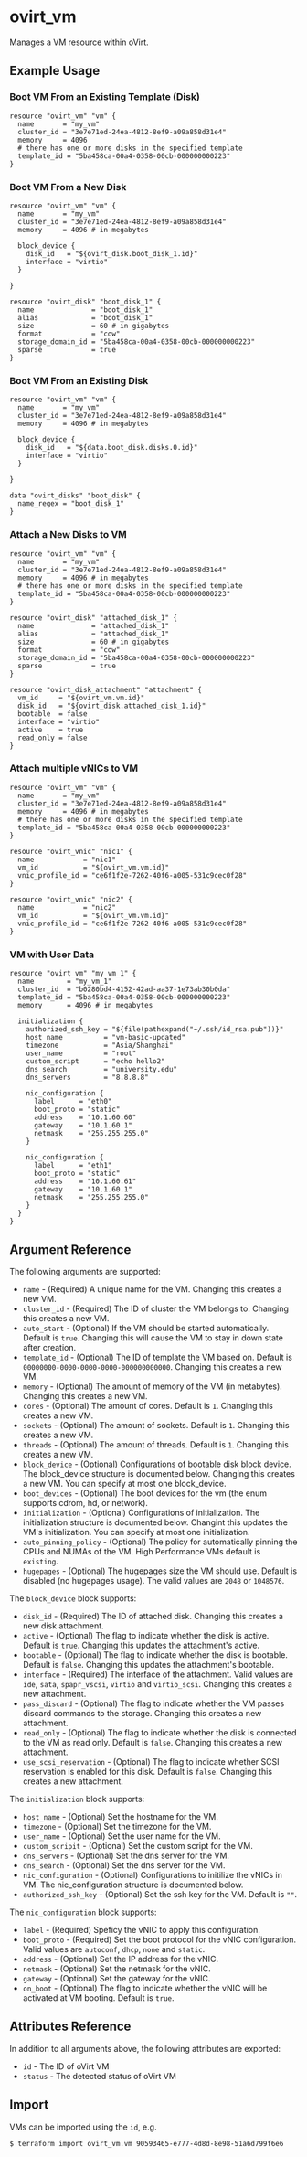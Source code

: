 # ovirt\_vm

Manages a VM resource within oVirt.

## Example Usage

### Boot VM From an Existing Template (Disk)

```hcl
resource "ovirt_vm" "vm" {
  name       = "my_vm"
  cluster_id = "3e7e71ed-24ea-4812-8ef9-a09a858d31e4"
  memory     = 4096
  # there has one or more disks in the specified template
  template_id = "5ba458ca-00a4-0358-00cb-000000000223"
}
```

### Boot VM From a New Disk

```hcl
resource "ovirt_vm" "vm" {
  name       = "my_vm"
  cluster_id = "3e7e71ed-24ea-4812-8ef9-a09a858d31e4"
  memory     = 4096 # in megabytes

  block_device {
    disk_id   = "${ovirt_disk.boot_disk_1.id}"
    interface = "virtio"
  }

}

resource "ovirt_disk" "boot_disk_1" {
  name              = "boot_disk_1"
  alias             = "boot_disk_1"
  size              = 60 # in gigabytes
  format            = "cow"
  storage_domain_id = "5ba458ca-00a4-0358-00cb-000000000223"
  sparse            = true
}
```

### Boot VM From an Existing Disk

```hcl
resource "ovirt_vm" "vm" {
  name       = "my_vm"
  cluster_id = "3e7e71ed-24ea-4812-8ef9-a09a858d31e4"
  memory     = 4096 # in megabytes

  block_device {
    disk_id   = "${data.boot_disk.disks.0.id}"
    interface = "virtio"
  }

}

data "ovirt_disks" "boot_disk" {
  name_regex = "boot_disk_1"
}
```

### Attach a New Disks to VM

```hcl
resource "ovirt_vm" "vm" {
  name       = "my_vm"
  cluster_id = "3e7e71ed-24ea-4812-8ef9-a09a858d31e4"
  memory     = 4096 # in megabytes
  # there has one or more disks in the specified template
  template_id = "5ba458ca-00a4-0358-00cb-000000000223"
}

resource "ovirt_disk" "attached_disk_1" {
  name              = "attached_disk_1"
  alias             = "attached_disk_1"
  size              = 60 # in gigabytes
  format            = "cow"
  storage_domain_id = "5ba458ca-00a4-0358-00cb-000000000223"
  sparse            = true
}

resource "ovirt_disk_attachment" "attachment" {
  vm_id     = "${ovirt_vm.vm.id}"
  disk_id   = "${ovirt_disk.attached_disk_1.id}"
  bootable  = false
  interface = "virtio"
  active    = true
  read_only = false
}
```

### Attach multiple vNICs to VM

```hcl
resource "ovirt_vm" "vm" {
  name       = "my_vm"
  cluster_id = "3e7e71ed-24ea-4812-8ef9-a09a858d31e4"
  memory     = 4096 # in megabytes
  # there has one or more disks in the specified template
  template_id = "5ba458ca-00a4-0358-00cb-000000000223"
}

resource "ovirt_vnic" "nic1" {
  name            = "nic1"
  vm_id           = "${ovirt_vm.vm.id}"
  vnic_profile_id = "ce6f1f2e-7262-40f6-a005-531c9cec0f28"
}

resource "ovirt_vnic" "nic2" {
  name            = "nic2"
  vm_id           = "${ovirt_vm.vm.id}"
  vnic_profile_id = "ce6f1f2e-7262-40f6-a005-531c9cec0f28"
}
```

### VM with User Data

```hcl
resource "ovirt_vm" "my_vm_1" {
  name        = "my_vm_1"
  cluster_id  = "b0280bd4-4152-42ad-aa37-1e73ab30b0da"
  template_id = "5ba458ca-00a4-0358-00cb-000000000223"
  memory      = 4096 # in megabytes

  initialization {
    authorized_ssh_key = "${file(pathexpand("~/.ssh/id_rsa.pub"))}"
    host_name          = "vm-basic-updated"
    timezone           = "Asia/Shanghai"
    user_name          = "root"
    custom_script      = "echo hello2"
    dns_search         = "university.edu"
    dns_servers        = "8.8.8.8"

    nic_configuration {
      label      = "eth0"
      boot_proto = "static"
      address    = "10.1.60.60"
      gateway    = "10.1.60.1"
      netmask    = "255.255.255.0"
    }

    nic_configuration {
      label      = "eth1"
      boot_proto = "static"
      address    = "10.1.60.61"
      gateway    = "10.1.60.1"
      netmask    = "255.255.255.0"
    }
  }
}
```

## Argument Reference

The following arguments are supported:

* `name` - (Required) A unique name for the VM. Changing this creates a new VM.
* `cluster_id` - (Required) The ID of cluster the VM belongs to. Changing this creates a new VM.
* `auto_start` - (Optional) If the VM should be started automatically. Default is `true`. Changing this will cause the VM to stay in down state after creation.
* `template_id` - (Optional) The ID of template the VM based on. Default is `00000000-0000-0000-0000-000000000000`. Changing this creates a new VM.
* `memory` - (Optional) The amount of memory of the VM (in metabytes). Changing this creates a new VM.
* `cores` - (Optional) The amount of cores. Default is `1`. Changing this creates a new VM.
* `sockets` - (Optional) The amount of sockets. Default is `1`. Changing this creates a new VM.
* `threads` - (Optional) The amount of threads. Default is `1`. Changing this creates a new VM.
* `block_device` - (Optional) Configurations of bootable disk block device. The block_device structure is documented below. Changing this creates a new VM. You can specify at most one block_device.
* `boot_devices` - (Optional) The boot devices for the vm (the enum supports cdrom, hd, or network).
* `initialization` - (Optional) Configurations of initialization. The initialization structure is documented below. Changint this updates the VM's initialization. You can specify at most one initialization.
* `auto_pinning_policy` - (Optional) The policy for automatically pinning the CPUs and NUMAs of the VM. High Performance VMs default is `existing`.
* `hugepages` - (Optional) The hugepages size the VM should use. Default is disabled (no hugepages usage). The valid values are `2048` or `1048576`.

The `block_device` block supports:

* `disk_id` - (Required) The ID of attached disk. Changing this creates a new disk attachment.
* `active` - (Optional) The flag to indicate whether the disk is active. Default is `true`. Changing this updates the attachment's active.
* `bootable` - (Optional) The flag to indicate whether the disk is bootable. Default is `false`. Changing this updates the attachment's bootable.
* `interface` - (Required) The interface of the attachment. Valid values are `ide`, `sata`, `spapr_vscsi`, `virtio` and `virtio_scsi`. Changing this creates a new attachment.
* `pass_discard` - (Optional) The flag to indicate whether the VM passes discard commands to the storage. Changing this creates a new attachment.
* `read_only` - (Optional) The flag to indicate whether the disk is connected to the VM as read only. Default is `false`. Changing this creates a new attachment.
* `use_scsi_reservation` - (Optional) The flag to indicate whether SCSI reservation is enabled for this disk. Default is `false`. Changing this creates a new attachment.

The `initialization` block supports:

* `host_name` - (Optional) Set the hostname for the VM.
* `timezone` - (Optional) Set the timezone for the VM.
* `user_name` - (Optional) Set the user name for the VM.
* `custom_scripit` - (Optional) Set the custom script for the VM.
* `dns_servers` - (Optional) Set the dns server for the VM.
* `dns_search` - (Optional) Set the dns server for the VM.
* `nic_configuration` - (Optional) Configurations to initilize the vNICs in VM. The nic_configuration structure is documented below. 
* `authorized_ssh_key` - (Optional) Set the ssh key for the VM. Default is `""`.

The `nic_configuration` block supports:

* `label` - (Required) Speficy the vNIC to apply this configuration.
* `boot_proto` - (Required) Set the boot protocol for the vNIC configuration. Valid values are `autoconf`, `dhcp`, `none` and `static`.
* `address` - (Optional) Set the IP address for the vNIC.
* `netmask` - (Optional) Set the netmask for the vNIC.
* `gateway` - (Optional) Set the gateway for the vNIC.
* `on_boot` - (Optional) The flag to indicate whether the vNIC will be activated at VM booting. Default is `true`.

## Attributes Reference

In addition to all arguments above, the following attributes are exported:

* `id` - The ID of oVirt VM
* `status` - The detected status of oVirt VM

## Import

VMs can be imported using the `id`, e.g.

```
$ terraform import ovirt_vm.vm 90593465-e777-4d8d-8e98-51a6d799f6e6
```
